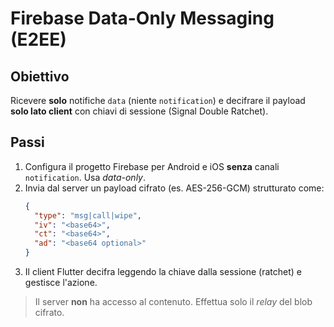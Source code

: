 # Firebase Data-Only Messaging (E2EE)

## Obiettivo
Ricevere **solo** notifiche `data` (niente `notification`) e decifrare il payload **solo lato client** con chiavi di sessione (Signal Double Ratchet).

## Passi
1. Configura il progetto Firebase per Android e iOS **senza** canali `notification`. Usa *data-only*.
2. Invia dal server un payload cifrato (es. AES-256-GCM) strutturato come:
   ```json
   {
     "type": "msg|call|wipe",
     "iv": "<base64>",
     "ct": "<base64>",
     "ad": "<base64 optional>"
   }
   ```
3. Il client Flutter decifra leggendo la chiave dalla sessione (ratchet) e gestisce l'azione.

> Il server **non** ha accesso al contenuto. Effettua solo il *relay* del blob cifrato.
